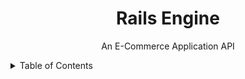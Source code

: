 <h1 align="center">Rails Engine</h1>

  <p align="center">
    An E-Commerce Application API
  </p>
</div>



<!-- TABLE OF CONTENTS -->
<details>
  <summary>Table of Contents</summary>
  <ol>
    <li>
      <a href="#about-the-project">About The Project</a>
      <ul>
        <li><a href="#built-with">Built With</a></li>
      </ul>
    </li>
    <li>
      <a href="#getting-started">Getting Started</a>
      <ul>
        <li><a href="#installation">Installation</a></li>
      </ul>
    </li>
    <li><a href="#api-endpoints">API Endpoints</a></li>
    <li><a href="#license">License</a></li>
    <li><a href="#contact">Contact</a></li>
  </ol>
</details>
